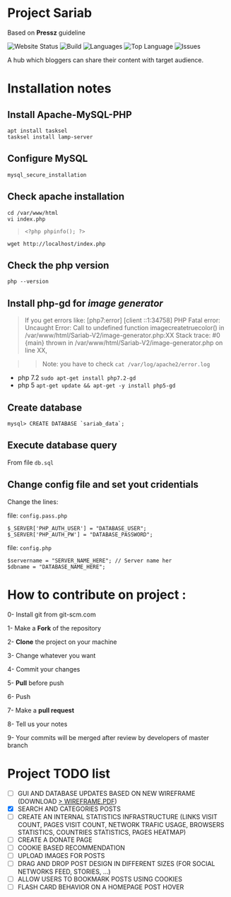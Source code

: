 Project Sariab
===
Based on **Pressz** guideline

![Website Status](https://img.shields.io/website?url=http%3A%2F%2Fsariab.ir)
![Build](https://img.shields.io/appveyor/build/Pressz/Sariab-V2)
![Languages](https://img.shields.io/github/languages/count/Pressz/Sariab-V2)
![Top Language](https://img.shields.io/github/languages/top/Pressz/Sariab-V2)
![Issues](https://img.shields.io/codeclimate/issues/Pressz/Sariab-V2)

A hub which bloggers can share their content with target audience.

# Installation notes

## Install Apache-MySQL-PHP

```
apt install tasksel
tasksel install lamp-server
```

## Configure MySQL

```
mysql_secure_installation
```

## Check apache installation

```
cd /var/www/html
vi index.php
```
> `<?php phpinfo(); ?>`
```
wget http://localhost/index.php
```

## Check the php version

`php --version`

## Install php-gd for *image generator*

> If you get errors like: [php7:error] [client ::1:34758] PHP Fatal error:  Uncaught Error: Call to undefined function imagecreatetruecolor() in /var/www/html/Sariab-V2/image-generator.php:XX Stack trace: #0 {main}  thrown in /var/www/html/Sariab-V2/image-generator.php on line XX,

>> Note: you have to check `cat /var/log/apache2/error.log`

- php 7.2 `sudo apt-get install php7.2-gd`
- php 5 `apt-get update && apt-get -y install php5-gd`

## Create database

```
mysql> CREATE DATABASE `sariab_data`;
```

## Execute database query

From file `db.sql`

## Change config file and set yout cridentials

Change the lines:

file: `config.pass.php`

```
$_SERVER['PHP_AUTH_USER'] = "DATABASE_USER";
$_SERVER['PHP_AUTH_PW'] = "DATABASE_PASSWORD";
```

file: `config.php`

```
$servername = "SERVER_NAME_HERE"; // Server name her
$dbname = "DATABASE_NAME_HERE";
```
# **How to contribute on project :**

0- Install git from git-scm.com

1- Make a **Fork** of the repository

2- **Clone** the project on your machine

3- Change whatever you want

4- Commit your changes

5- **Pull** before push

6- Push

7- Make a **pull request**

8- Tell us your notes

9- Your commits will be merged after review by developers of master branch

# Project TODO list

- [ ] GUI AND DATABASE UPDATES BASED ON NEW WIREFRAME (DOWNLOAD [> WIREFRAME.PDF](docs/prototype/Wireframe.pdf))
- [x] SEARCH AND CATEGORIES POSTS
- [ ] CREATE AN INTERNAL STATISTICS INFRASTRUCTURE (LINKS VISIT COUNT, PAGES VISIT COUNT, NETWORK TRAFIC USAGE, BROWSERS STATISTICS, COUNTRIES STATISTICS, PAGES HEATMAP)
- [ ] CREATE A DONATE PAGE
- [ ] COOKIE BASED RECOMMENDATION
- [ ] UPLOAD IMAGES FOR POSTS
- [ ] DRAG AND DROP POST DESIGN IN DIFFERENT SIZES (FOR SOCIAL NETWORKS FEED, STORIES, ...)
- [ ] ALLOW USERS TO BOOKMARK POSTS USING COOKIES
- [ ] FLASH CARD BEHAVIOR ON A HOMEPAGE POST HOVER